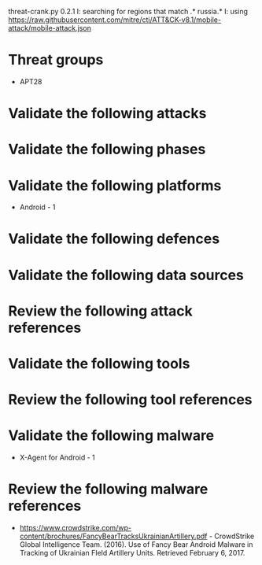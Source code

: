 threat-crank.py 0.2.1
I: searching for regions that match .* russia.*
I: using https://raw.githubusercontent.com/mitre/cti/ATT&CK-v8.1/mobile-attack/mobile-attack.json
# Threat groups

* APT28

# Validate the following attacks


# Validate the following phases


# Validate the following platforms

* Android - 1

# Validate the following defences


# Validate the following data sources


# Review the following attack references


# Validate the following tools


# Review the following tool references


# Validate the following malware

* X-Agent for Android - 1

# Review the following malware references

* https://www.crowdstrike.com/wp-content/brochures/FancyBearTracksUkrainianArtillery.pdf - CrowdStrike Global Intelligence Team. (2016). Use of Fancy Bear Android Malware in Tracking of Ukrainian FIeld Artillery Units. Retrieved February 6, 2017.

